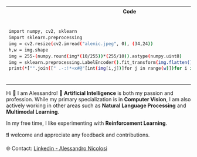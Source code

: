 <table>
<tr>
<th> Code </th>
<th> Output </th>
</tr>
<tr>
<td>

```bash
import numpy, cv2, sklearn
import sklearn.preprocessing
img = cv2.resize(cv2.imread("alenic.jpeg", 0), (34,24))
h,w = img.shape
img = 255-(numpy.round(img*(10/255))*(255/10)).astype(numpy.uint8)
img = sklearn.preprocessing.LabelEncoder().fit_transform(img.flatten()).reshape(h,w)
print(*["".join([" .-:!*+x#@"[int(img[i,j])]for j in range(w)])for i in range(h)], sep="\n")
```

</td>
<td>

<img src="out.png" alt="drawing" height="180"/>

</td>
</tr>
</table>



Hi 👋 I am Alessandro!
🧠 **Artificial Intelligence** is both my passion and profession. While my primary specialization is in **Computer Vision**, I am also actively working in other areas such as **Natural Language Processing** and **Multimodal Learning**.

In my free time, I like experimenting with **Reinforcement Learning**.

❗️I welcome and appreciate any feedback and contributions.

🌐 Contact: [Linkedin - Alessandro Nicolosi](https://linkedin.com/in/alessandro-nicolosi/)
